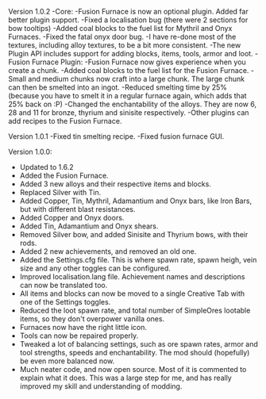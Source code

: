 Version 1.0.2
-Core:
	-Fusion Furnace is now an optional plugin. Added far better plugin support.
	-Fixed a localisation bug (there were 2 sections for bow tooltips)
	-Added coal blocks to the fuel list for Mythril and Onyx Furnaces.
	-Fixed the fatal onyx door bug.
	-I have re-done most of the textures, including alloy textures, to be a bit more consistent.
	-The new Plugin API includes support for adding blocks, items, tools, armor and loot.
-Fusion Furnace Plugin:
	-Fusion Furnace now gives experience when you create a chunk.
	-Added coal blocks to the fuel list for the Fusion Furnace.
	-Small and medium chunks now craft into a large chunk. The large chunk can then be smelted into an ingot.
	-Reduced smelting time by 25% (because you have to smelt it in a regular furnace again, which adds that 25% 	back on :P)
	-Changed the enchantability of the alloys. They are now 6, 28 and 11 for bronze, thyrium and sinisite 	respectively.
	-Other plugins can add recipes to the Fusion Furnace.
	
Version 1.0.1
-Fixed tin smelting recipe.
-Fixed fusion furnace GUI.

Version 1.0.0:
- Updated to 1.6.2
- Added the Fusion Furnace.
- Added 3 new alloys and their respective items and blocks.
- Replaced Silver with Tin.
- Added Copper, Tin, Mythril, Adamantium and Onyx bars, like Iron Bars, but with different blast resistances.
- Added Copper and Onyx doors.
- Added Tin, Adamantium and Onyx shears.
- Removed Silver bow, and added Sinisite and Thyrium bows, with their rods.
- Added 2 new achievements, and removed an old one.
- Added the Settings.cfg file. This is where spawn rate, spawn heigh, vein size and any other toggles can be configured.
- Improved localisation.lang file. Achievement names and descriptions can now be translated too.
- All items and blocks can now be moved to a single Creative Tab with one of the Settings toggles.
- Reduced the loot spawn rate, and total number of SimpleOres lootable items, so they don't overpower vanilla ones.
- Furnaces now have the right little icon.
- Tools can now be repaired properly.
- Tweaked a lot of balancing settings, such as ore spawn rates, armor and tool strengths, speeds and enchantability. The mod should (hopefully) be even more balanced now.
- Much neater code, and now open source. Most of it is commented to explain what it does. This was a large step for me, and has really improved my skill and understanding of modding.